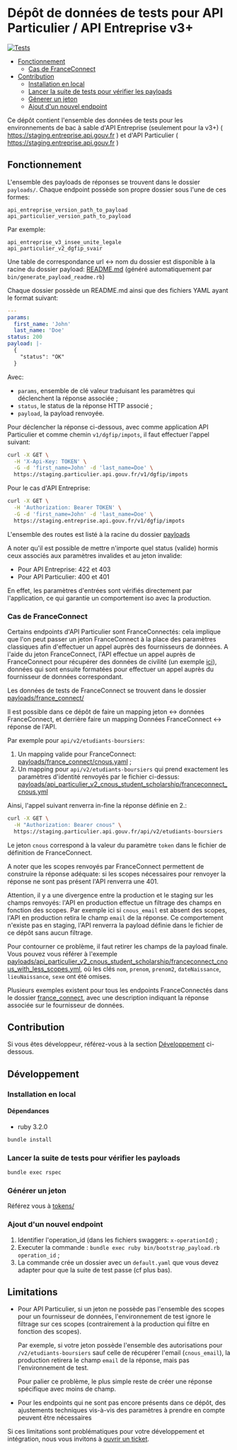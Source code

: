 # Dépôt de données de tests pour API Particulier / API Entreprise v3+

[![Tests](https://github.com/etalab/siade_staging_data/actions/workflows/tests.yml/badge.svg)](https://github.com/etalab/siade_staging_data/actions/workflows/tests.yml)

* [Fonctionnement](#fonctionnement)
  * [Cas de FranceConnect](#cas-de-franceconnect)
* [Contribution](#contribution)
  * [Installation en local](#installation-en-local)
  * [Lancer la suite de tests pour vérifier les payloads](#lancer-la-suite-de-tests-pour-vérifier-les-payloads)
  * [Génerer un jeton](./tokens)
  * [Ajout d'un nouvel endpoint](#ajout-dun-nouvel-endpoint)

Ce dépôt contient l'ensemble des données de tests pour les environnements de bac
à sable d'API Entreprise (seulement pour la v3+)
( https://staging.entreprise.api.gouv.fr ) et d'API
Particulier ( https://staging.entreprise.api.gouv.fr )

## Fonctionnement

L'ensemble des payloads de réponses se trouvent dans le dossier `payloads/`.
Chaque endpoint possède son propre dossier sous l'une de ces formes:

```
api_entreprise_version_path_to_payload
api_particulier_version_path_to_payload
```

Par exemple:

```
api_entreprise_v3_insee_unite_legale
api_particulier_v2_dgfip_svair
```

Une table de correspondance url <-> nom du dossier est disponible à la
racine du dossier payload: [README.md](./payloads/README.md) (généré
automatiquement par `bin/generate_payload_readme.rb`)

Chaque dossier possède un README.md ainsi que des fichiers YAML ayant le format
suivant:

```yaml
---
params:
  first_name: 'John'
  last_name: 'Doe'
status: 200
payload: |-
  {
    "status": "OK"
  }
```

Avec:

* `params`, ensemble de clé valeur traduisant les paramètres qui déclenchent la
    réponse associée ;
* `status`, le status de la réponse HTTP associé ;
* `payload`, la payload renvoyée.

Pour déclencher la réponse ci-dessous, avec comme application API Particulier
et comme chemin `v1/dgfip/impots`, il faut effectuer l'appel suivant:

```sh
curl -X GET \
  -H 'X-Api-Key: TOKEN' \
  -G -d 'first_name=John' -d 'last_name=Doe' \
  https://staging.particulier.api.gouv.fr/v1/dgfip/impots
```

Pour le cas d'API Entreprise:

```sh
curl -X GET \
  -H 'Authorization: Bearer TOKEN' \
  -G -d 'first_name=John' -d 'last_name=Doe' \
  https://staging.entreprise.api.gouv.fr/v1/dgfip/impots
```

L'ensemble des routes est listé à la racine du dossier [payloads](./payloads)

A noter qu'il est possible de mettre n'importe quel status (valide) hormis ceux
associés aux paramètres invalides et au jeton invalide:

* Pour API Entreprise: 422 et 403
* Pour API Particulier: 400 et 401

En effet, les paramètres d'entrées sont vérifiés directement par l'application,
ce qui garantie un comportement iso avec la production.

### Cas de FranceConnect

Certains endpoints d'API Particulier sont FranceConnectés: cela implique que
l'on peut passer un jeton FranceConnect à la place des paramètres classiques
afin d'effectuer un appel auprès des fournisseurs de données. A l'aide du jeton
FranceConnect, l'API effectue un appel auprès de FranceConnect pour récupérer
des données de civilité (un exemple [ici](./payloads/france_connect/default.yaml)),
données qui sont ensuite formatées pour effectuer un appel auprès du fournisseur
de données correspondant.

Les données de tests de FranceConnect se trouvent dans le dossier
[payloads/france_connect/](payloads/france_connect/)

Il est possible dans ce dépôt de faire un mapping jeton <-> données
FranceConnect, et derrière faire un mapping Données FranceConnect <-> réponse de
l'API.

Par exemple pour `api/v2/etudiants-boursiers`:

1. Un mapping valide pour FranceConnect: [payloads/france_connect/cnous.yaml](./payloads/france_connect/cnous.yaml) ;
2. Un mapping pour `api/v2/etudiants-boursiers` qui prend exactement les
   paramètres d'identité renvoyés par le fichier ci-dessus:
   [payloads/api_particulier_v2_cnous_student_scholarship/franceconnect_cnous.yml](./payloads/api_particulier_v2_cnous_student_scholarship/franceconnect_cnous.yml)

Ainsi, l'appel suivant renverra in-fine la réponse définie en 2.:

```sh
curl -X GET \
  -H "Authorization: Bearer cnous" \
  https://staging.particulier.api.gouv.fr/api/v2/etudiants-boursiers
```

Le jeton `cnous` correspond à la valeur du paramètre `token` dans le fichier de
définition de FranceConnect.

A noter que les scopes renvoyés par FranceConnect permettent de construire la
réponse adéquate: si les scopes nécessaires pour renvoyer la réponse ne sont pas
présent l'API renverra une 401.

Attention, il y a une divergence entre la production et le staging sur les
champs renvoyés: l'API en production effectue un filtrage des champs en fonction
des scopes. Par exemple ici si `cnous_email` est absent des scopes, l'API en
production retira le champ `email` de la réponse. Ce comportement n'existe pas
en staging, l'API renverra la payload définie dans le fichier de ce dépôt sans
aucun filtrage.

Pour contourner ce problème, il faut retirer les champs de la payload finale.
Vous pouvez vous référer à l'exemple
[payloads/api_particulier_v2_cnous_student_scholarship/franceconnect_cnous_with_less_scopes.yml](./payloads/api_particulier_v2_cnous_student_scholarship/franceconnect_cnous_with_less_scopes.yml),
où les clés `nom`, `prenom`, `prenom2`, `dateNaissance`, `lieuNaissance`, `sexe`
ont été omises.

Plusieurs exemples existent pour tous les endpoints FranceConnectés dans le
dossier [france_connect](./payloads/france_connect/), avec une description
indiquant la réponse associée sur le fournisseur de données.

## Contribution

Si vous êtes développeur, référez-vous à la section [Développement](#developpement) ci-dessous.

## Développement

### Installation en local

#### Dépendances

* ruby 3.2.0

```sh
bundle install
```

### Lancer la suite de tests pour vérifier les payloads

```sh
bundle exec rspec
```

### Générer un jeton

Référez vous à [tokens/](./tokens)

### Ajout d'un nouvel endpoint

1. Identifier l'operation_id (dans les fichiers swaggers: `x-operationId`) ;
2. Executer la commande : `bundle exec ruby bin/bootstrap_payload.rb
   operation_id` ;
3. La commande crée un dossier avec un `default.yaml` que vous devez adapter pour
   que la suite de test passe (cf plus bas).

## Limitations

* Pour API Particulier, si un jeton ne possède pas l'ensemble des scopes pour
  un fournisseur de données, l'environnement de test ignore le filtrage sur ces
  scopes (contrairement à la production qui filtre en fonction des scopes).

  Par exemple, si votre jeton possède l'ensemble des autorisations pour
  `/v2/etudiants-boursiers` sauf celle de récupérer l'email (`cnous_email`), la
  production retirera le champ `email` de la réponse, mais pas l'environnement
  de test.

  Pour palier ce problème, le plus simple reste de créer une réponse spécifique
  avec moins de champ.
* Pour les endpoints qui ne sont pas encore présents dans ce dépôt, des
  ajustements techniques vis-à-vis des paramètres à prendre en compte peuvent
  être nécessaires

Si ces limitations sont problématiques pour votre développement et intégration,
nous vous invitons à [ouvrir un ticket](https://github.com/etalab/siade_staging_data/issues/new).
